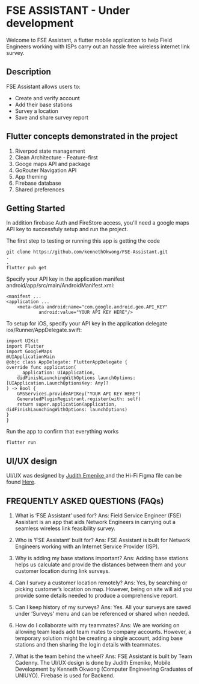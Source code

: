 # FSE ASSISTANT - Under development

Welcome to FSE Assistant, a flutter mobile application to help Field Engineers working with ISPs carry out an hassle free wireless internet link survey.

## Description
FSE Assistant allows users to:
- Create and verify account
- Add their base stations
- Survey a location
- Save and share survey report

## Flutter concepts demonstrated in the project
1. Riverpod state management
2. Clean Architecture - Feature-first 
3. Googe maps API and package
4. GoRouter Navigation API
5. App theming
6. Firebase database
7. Shared preferences

## Getting Started
In addition firebase Auth and FireStore access, you'll need a google maps API key to successfuly setup and run the project.

The first step to testing or running this app is getting the code

    git clone https://github.com/kennethOkwong/FSE-Assistant.git
    .
    .
    flutter pub get

Specify your API key in the application manifest android/app/src/main/AndroidManifest.xml:

    <manifest ...
    <application ...
        <meta-data android:name="com.google.android.geo.API_KEY"
                android:value="YOUR API KEY HERE"/>

To setup for iOS, specify your API key in the application delegate ios/Runner/AppDelegate.swift:

    import UIKit
    import Flutter
    import GoogleMaps
    @UIApplicationMain
    @objc class AppDelegate: FlutterAppDelegate {
    override func application(
        _ application: UIApplication,
        didFinishLaunchingWithOptions launchOptions: [UIApplication.LaunchOptionsKey: Any]?
    ) -> Bool {
        GMSServices.provideAPIKey("YOUR API KEY HERE")
        GeneratedPluginRegistrant.register(with: self)
        return super.application(application, didFinishLaunchingWithOptions: launchOptions)
    }
    }

Run the app to confirm that everything works
    
    flutter run

## UI/UX design
UI/UX was designed by [Judith Emenike ](https://www.linkedin.com/in/emenike-judith-158952176/)and the Hi-Fi Figma file can be found [Here](https://www.figma.com/file/o1JvwCWHPA5ZEEwSzflD40/FIELD-SERVICE-ENGINEERING-ASSISTANT?type=design&node-id=65-5005&mode=design&t=0eCZ9QrY7kw4sjtj-0).

## FREQUENTLY ASKED QUESTIONS (FAQs)
1.	What is ‘FSE Assistant’ used for?
Ans: Field Service Engineer (FSE) Assistant is an app that aids Network Engineers in carrying out a seamless wireless link feasibility survey.

2.	Who is ‘FSE Assistant’ built for?
Ans: FSE Assistant is built for Network Engineers working with an Internet Service Provider (ISP).

3.	Why is adding my base stations important?
Ans: Adding base stations helps us calculate and provide the distances between them and your customer location during link surveys.

4.	Can I survey a customer location remotely?
Ans: Yes, by searching or picking customer’s location on map. However, being on site will aid you provide some details needed to produce a comprehensive report.

5.	Can I keep history of my surveys?
Ans: Yes. All your surveys are saved under ‘Surveys’ menu and can be referenced or shared when needed.

6.	How do I collaborate with my teammates?
Ans: We are working on allowing team leads add team mates to company accounts. However, a temporary solution might be creating a single account, adding base stations and then sharing the login details with teammates.

7.	What is the team behind the wheel?
Ans: FSE Assistant is built by Team Cadenny. The UI/UX design is done by Judith Emenike, Mobile Development by Kenneth Okwong (Computer Engineering Graduates of UNIUYO). Firebase is used for Backend.

